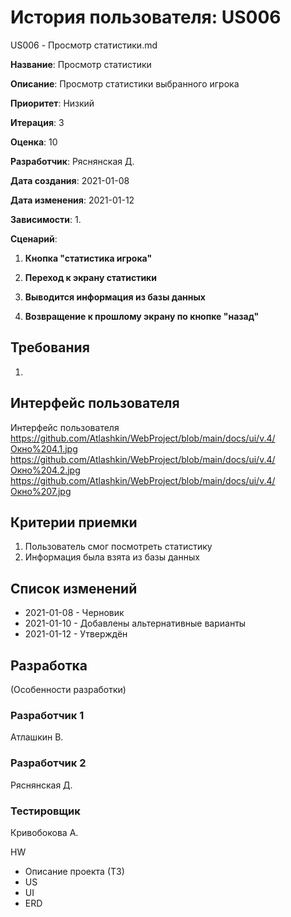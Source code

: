 # История пользователя: US006 

US006 - Просмотр статистики.md

**Название**: Просмотр статистики

**Описание**: Просмотр статистики выбранного игрока

**Приоритет**: Низкий

**Итерация**: 3

**Оценка**: 10

**Разработчик**: Ряснянская Д.

**Дата создания**: 2021-01-08

**Дата изменения**: 2021-01-12

**Зависимости**:
1. 

**Сценарий**:
1. **Кнопка "статистика игрока"**

2. **Переход к экрану статистики**

3. **Выводится информация из базы данных**

4. **Возвращение к прошлому экрану по кнопке "назад"**

## Требования
1. 

## Интерфейс пользователя
Интерфейс пользователя 
https://github.com/Atlashkin/WebProject/blob/main/docs/ui/v.4/Окно%204.1.jpg
https://github.com/Atlashkin/WebProject/blob/main/docs/ui/v.4/Окно%204.2.jpg
https://github.com/Atlashkin/WebProject/blob/main/docs/ui/v.4/Окно%207.jpg

## Критерии приемки
1. Пользователь смог посмотреть статистику
2. Информация была взята из базы данных

## Список изменений
- 2021-01-08 - Черновик
- 2021-01-10 - Добавлены альтернативные варианты
- 2021-01-12 - Утверждён

## Разработка
(Особенности разработки)

### Разработчик 1
Атлашкин В.
### Разработчик 2
Ряснянская Д.
### Тестировщик
Кривобокова А.

HW
- Описание проекта (ТЗ)
- US
- UI
- ERD
